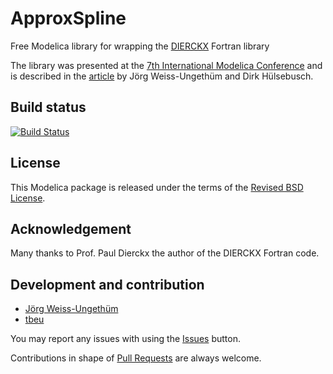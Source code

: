 # ApproxSpline
Free Modelica library for wrapping the [DIERCKX](http://www.netlib.org/dierckx/index.html) Fortran library

The library was presented at the [7th International Modelica Conference](https://modelica.org/events/modelica2009/Proceedings/memorystick/pages/MODEL09_ContentListWeb_3.html#tudt1_07) and is described in the  [article](http://dx.doi.org/10.3384/ecp09430013) by Jörg Weiss-Ungethüm and Dirk Hülsebusch.

## Build status
[![Build Status](https://travis-ci.org/modelica-3rdparty/ApproxSpline.svg?branch=master)](https://travis-ci.org/modelica-3rdparty/ApproxSpline)

## License
This Modelica package is released under the terms of the [Revised BSD License](LICENSE).

## Acknowledgement
Many thanks to Prof. Paul Dierckx the author of the DIERCKX Fortran code.

## Development and contribution
* [Jörg Weiss-Ungethüm](http://www.dlr.de/tt/desktopdefault.aspx/tabid-4074/6449_read-26380)
* [tbeu](https://github.com/tbeu)

You may report any issues with using the [Issues](../../issues) button.

Contributions in shape of [Pull Requests](../../pulls) are always welcome.
